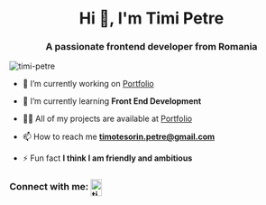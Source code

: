<h1 align="center">Hi 👋, I'm Timi Petre</h1>
<h3 align="center">A passionate frontend developer from Romania</h3>

<p align="left"> <img src="https://komarev.com/ghpvc/?username=timi-petre&label=Profile%20views&color=0e75b6&style=flat" alt="timi-petre" /> </p>

- 🔭 I’m currently working on [Portfolio](https://timipetre.netlify.app/)

- 🌱 I’m currently learning **Front End Development**

- 👨‍💻 All of my projects are available at [Portfolio](https://timipetre.netlify.app/)

- 📫 How to reach me **timotesorin.petre@gmail.com**

- ⚡ Fun fact **I think I am friendly and ambitious**

<h3 align="left">Connect with me: <a href="https://www.linkedin.com/in/timotei-sorin-petre/" target="_blank"><img align="center" src="https://raw.githubusercontent.com/rahuldkjain/github-profile-readme-generator/master/src/images/icons/Social/linked-in-alt.svg" alt="timotei sorin petre" height="30" width="20" /></a></h3>

<!---
timi-petre/timi-petre is a ✨ special ✨ repository because its `README.md` (this file) appears on your GitHub profile.
You can click the Preview link to take a look at your changes.
--->
